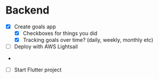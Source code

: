 # Backend
- [x] Create goals app
    - [x] Checkboxes for things you did
    - [x] Tracking goals over time?
            (daily, weekly, monthly etc)

- [ ] Deploy with AWS Lightsail

- 

- [ ] Start Flutter project